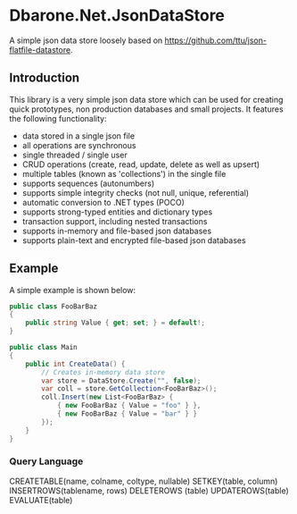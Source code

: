 # Dbarone.Net.JsonDataStore
A simple json data store loosely based on https://github.com/ttu/json-flatfile-datastore.

## Introduction
This library is a very simple json data store which can be used for creating quick prototypes, non production databases and small projects. It features the following functionality:
- data stored in a single json file
- all operations are synchronous
- single threaded / single user
- CRUD operations (create, read, update, delete as well as upsert)
- multiple tables (known as 'collections') in the single file
- supports sequences (autonumbers)
- supports simple integrity checks (not null, unique, referential)
- automatic conversion to .NET types (POCO)
- supports strong-typed entities and dictionary types
- transaction support, including nested transactions
- supports in-memory and file-based json databases
- supports plain-text and encrypted file-based json databases

## Example
A simple example is shown below:

``` C#
public class FooBarBaz
{
    public string Value { get; set; } = default!;
}

public class Main
{
    public int CreateData() {
        // Creates in-memory data store
        var store = DataStore.Create("", false);
        var coll = store.GetCollection<FooBarBaz>();
        coll.Insert(new List<FooBarBaz> {
            { new FooBarBaz { Value = "foo" } },
            { new FooBarBaz { Value = "bar" } }
        });
    }
}
```


### Query Language
CREATETABLE(name, colname, coltype, nullable)
SETKEY(table, column)
INSERTROWS(tablename, rows)
DELETEROWS (table)
UPDATEROWS(table)
EVALUATE(table)